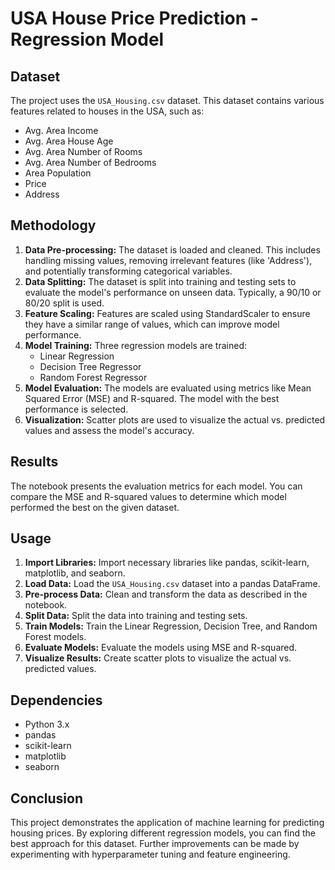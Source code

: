 # USA House Price Prediction - Regression Model

## Dataset
The project uses the `USA_Housing.csv` dataset. This dataset contains various features related to houses in the USA, such as:

- Avg. Area Income
- Avg. Area House Age
- Avg. Area Number of Rooms
- Avg. Area Number of Bedrooms
- Area Population
- Price
- Address

## Methodology

1. **Data Pre-processing:** The dataset is loaded and cleaned. This includes handling missing values, removing irrelevant features (like 'Address'), and potentially transforming categorical variables.
2. **Data Splitting:** The dataset is split into training and testing sets to evaluate the model's performance on unseen data. Typically, a 90/10 or 80/20 split is used.
3. **Feature Scaling:** Features are scaled using StandardScaler to ensure they have a similar range of values, which can improve model performance.
4. **Model Training:** Three regression models are trained:
    - Linear Regression
    - Decision Tree Regressor
    - Random Forest Regressor
5. **Model Evaluation:** The models are evaluated using metrics like Mean Squared Error (MSE) and R-squared. The model with the best performance is selected.
6. **Visualization:** Scatter plots are used to visualize the actual vs. predicted values and assess the model's accuracy.

## Results

The notebook presents the evaluation metrics for each model. You can compare the MSE and R-squared values to determine which model performed the best on the given dataset.

## Usage

1. **Import Libraries:** Import necessary libraries like pandas, scikit-learn, matplotlib, and seaborn.
2. **Load Data:** Load the `USA_Housing.csv` dataset into a pandas DataFrame.
3. **Pre-process Data:** Clean and transform the data as described in the notebook.
4. **Split Data:** Split the data into training and testing sets.
5. **Train Models:** Train the Linear Regression, Decision Tree, and Random Forest models.
6. **Evaluate Models:** Evaluate the models using MSE and R-squared.
7. **Visualize Results:** Create scatter plots to visualize the actual vs. predicted values.

## Dependencies

- Python 3.x
- pandas
- scikit-learn
- matplotlib
- seaborn

## Conclusion

This project demonstrates the application of machine learning for predicting housing prices. By exploring different regression models, you can find the best approach for this dataset. Further improvements can be made by experimenting with hyperparameter tuning and feature engineering.
